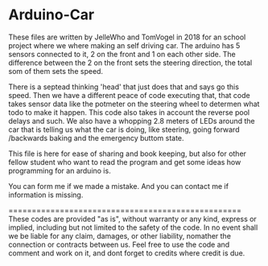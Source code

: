 # Arduino-Car

These files are written by JelleWho and TomVogel in 2018 for an school project where we where making an self driving car. The arduino has 5 sensors connected to it, 2 on the front and 1 on each other side. The difference between the 2 on the front sets the steering direction, the total som of them sets the speed. 

There is a septead thinking 'head' that just does that and says go this speed. Then we have a different peace of code executing that, that code takes sensor data like the potmeter on the steering wheel to determen what todo to make it happen. This code also takes in account the reverse pool delays and such. 
We also have a whopping 2.8 meters of LEDs around the car that is telling us what the car is doing, like steering, going forward /backwards baking and the emergency buttom state. 



This file is here for ease of sharing and book keeping, but also for other fellow student who want to read the program and get some ideas how programming for an arduino is.

You can form me if we made a mistake. And you can contact me if information is missing.



==================================================
These codes are provided "as is", without warranty or any kind, express or implied, including but not limited to the safety of the code. In no event shall we be liable for any claim, damages, or other liability, nomather the connection or contracts between us. Feel free to use the code and comment and work on it, and dont forget to credits where credit is due.
